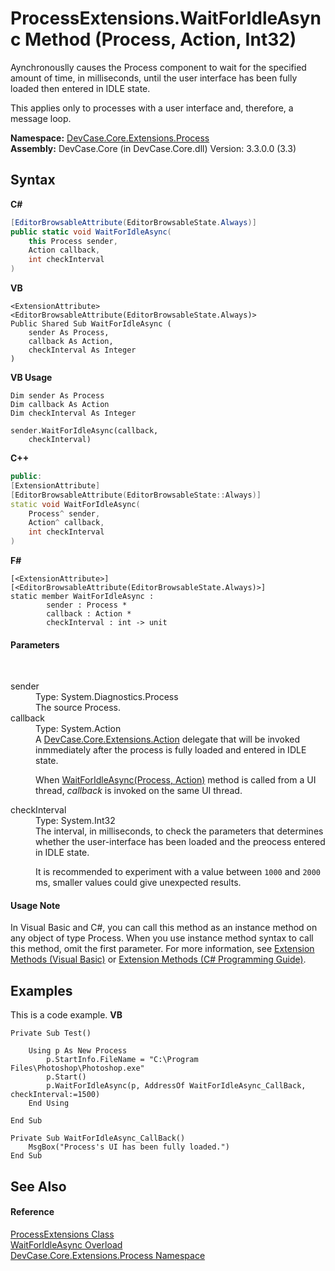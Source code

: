 # ProcessExtensions.WaitForIdleAsync Method (Process, Action, Int32)
 

Aynchronouslly causes the Process component to wait for the specified amount of time, in milliseconds, until the user interface has been fully loaded then entered in IDLE state. 

 This applies only to processes with a user interface and, therefore, a message loop.

**Namespace:**&nbsp;<a href="N_DevCase_Core_Extensions_Process">DevCase.Core.Extensions.Process</a><br />**Assembly:**&nbsp;DevCase.Core (in DevCase.Core.dll) Version: 3.3.0.0 (3.3)

## Syntax

**C#**<br />
``` C#
[EditorBrowsableAttribute(EditorBrowsableState.Always)]
public static void WaitForIdleAsync(
	this Process sender,
	Action callback,
	int checkInterval
)
```

**VB**<br />
``` VB
<ExtensionAttribute>
<EditorBrowsableAttribute(EditorBrowsableState.Always)>
Public Shared Sub WaitForIdleAsync ( 
	sender As Process,
	callback As Action,
	checkInterval As Integer
)
```

**VB Usage**<br />
``` VB Usage
Dim sender As Process
Dim callback As Action
Dim checkInterval As Integer

sender.WaitForIdleAsync(callback, 
	checkInterval)
```

**C++**<br />
``` C++
public:
[ExtensionAttribute]
[EditorBrowsableAttribute(EditorBrowsableState::Always)]
static void WaitForIdleAsync(
	Process^ sender, 
	Action^ callback, 
	int checkInterval
)
```

**F#**<br />
``` F#
[<ExtensionAttribute>]
[<EditorBrowsableAttribute(EditorBrowsableState.Always)>]
static member WaitForIdleAsync : 
        sender : Process * 
        callback : Action * 
        checkInterval : int -> unit 

```


#### Parameters
&nbsp;<dl><dt>sender</dt><dd>Type: System.Diagnostics.Process<br />The source Process.</dd><dt>callback</dt><dd>Type: System.Action<br />A <a href="N_DevCase_Core_Extensions_Action">DevCase.Core.Extensions.Action</a> delegate that will be invoked inmmediately after the process is fully loaded and entered in IDLE state. 

 When <a href="M_DevCase_Core_Extensions_Process_ProcessExtensions_WaitForIdleAsync">WaitForIdleAsync(Process, Action)</a> method is called from a UI thread, *callback* is invoked on the same UI thread.</dd><dt>checkInterval</dt><dd>Type: System.Int32<br />The interval, in milliseconds, to check the parameters that determines whether the user-interface has been loaded and the preocess entered in IDLE state. 

 It is recommended to experiment with a value between `1000` and `2000` ms, smaller values could give unexpected results.</dd></dl>

#### Usage Note
In Visual Basic and C#, you can call this method as an instance method on any object of type Process. When you use instance method syntax to call this method, omit the first parameter. For more information, see <a href="https://docs.microsoft.com/dotnet/visual-basic/programming-guide/language-features/procedures/extension-methods">Extension Methods (Visual Basic)</a> or <a href="https://docs.microsoft.com/dotnet/csharp/programming-guide/classes-and-structs/extension-methods">Extension Methods (C# Programming Guide)</a>.

## Examples
This is a code example. 
**VB**<br />
``` VB
Private Sub Test()

    Using p As New Process
        p.StartInfo.FileName = "C:\Program Files\Photoshop\Photoshop.exe"
        p.Start()
        p.WaitForIdleAsync(p, AddressOf WaitForIdleAsync_CallBack, checkInterval:=1500)
    End Using

End Sub

Private Sub WaitForIdleAsync_CallBack()
    MsgBox("Process's UI has been fully loaded.")
End Sub
```


## See Also


#### Reference
<a href="T_DevCase_Core_Extensions_Process_ProcessExtensions">ProcessExtensions Class</a><br /><a href="Overload_DevCase_Core_Extensions_Process_ProcessExtensions_WaitForIdleAsync">WaitForIdleAsync Overload</a><br /><a href="N_DevCase_Core_Extensions_Process">DevCase.Core.Extensions.Process Namespace</a><br />